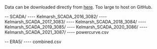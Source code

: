Data can be downloaded directly from [here](https://zenodo.org/records/8252025). Too large to host on GitHub.

-- SCADA/
---- Kelmarsh_SCADA_2016_3082/
---- Kelmarsh_SCADA_2017_3083/
---- Kelmarsh_SCADA_2018_3084/
---- Kelmarsh_SCADA_2019_3085/
---- Kelmarsh_SCADA_2020_3086/
---- Kelmarsh_SCADA_2021_3087/
---- powercurve.csv

-- ERA5/
---- combined.csv

